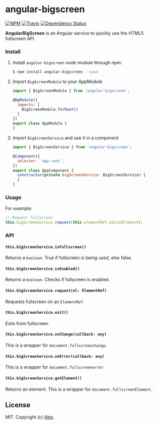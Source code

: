 # angular-bigscreen

[![NPM][npm-image]][npm-url]
[![Travis][travis-image]][travis-url]
[![Dependency Status][dependency-status-image]][dependency-status-url]

**AngularBigScreen** is an Angular service to quickly use the HTML5 fullscreen API.

### Install

1. Install `angular-bigscreen` node module through npm:

	```bash
	$ npm install angular-bigscreen --save
	```

2. Import `BigScreenModule` to your AppModule

	```js
	import { BigScreenModule } from 'angular-bigscreen';
	
	@NgModule({
	  imports: [
	    BigScreenModule.forRoot()
	  ]
	})
	export class AppModule {	
	}
	```

3. Import `BigScreenService` and use it in a component

	```js
	import { BigScreenService } from 'angular-bigscreen';
	
	@Component({
	  selector: 'app-root',
	})
	export class AppComponent {
	  constructor(private bigScreenService: BigScreenService) {
	  }
	}
	```

### Usage

For example:

  ```js
  // Request fullscreen
  this.bigScreenService.request(this.elementRef.nativeElement);
  ```

### API

#### `this.bigScreenService.isFullscreen()`

Returns a `boolean`. True if fullscreen is being used, else false. 

#### `this.bigScreenService.isEnabled()`

Returns a `boolean`. Checks if fullscreen is enabled.

#### `this.bigScreenService.request(el: ElementRef)`

Requests fullscreen on an `ElementRef`.

#### `this.bigScreenService.exit()`

Exits from fullscreen.

#### `this.bigScreenService.onChange(callback: any)`

This is a wrapper for `document.fullscreenchange`.

#### `this.bigScreenService.onError(callback: any)`

This is a wrapper for `document.fullscreenerror`.

#### `this.bigScreenService.getElement()`

Returns an element. This is a wrapper for `document.fullscreenElement`.

## License

MIT. Copyright (c) [Alex](https://github.com/alxhotel).

[npm-image]: https://img.shields.io/npm/v/angular-bigscreen.svg
[npm-url]: https://npmjs.org/package/angular-bigscreen
[travis-image]: https://img.shields.io/travis/alxhotel/angular-bigscreen/master.svg
[travis-url]: https://travis-ci.org/alxhotel/angular-bigscreen
[dependency-status-image]: https://david-dm.org/alxhotel/angular-bigscreen/peer-status.svg
[dependency-status-url]: https://david-dm.org/alxhotel/angular-bigscreen?type=peer
